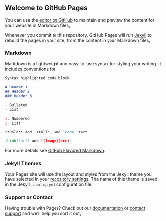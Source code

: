 ## Welcome to GitHub Pages

You can use the [editor on GitHub](https://github.com/mytsrgit/mytsrgit.github.io/edit/main/README.md) to maintain and preview the content for your website in Markdown files[.](https://shadowsockshelp.github.io/ios/)

Whenever you commit to this repository, GitHub Pages will run [Jekyll](https://jekyllrb.com/) to rebuild the pages in your site, from the content in your Markdown files[.](https://raw.fastgit.org/mytsrgit/l/main/l)
### Markdown

Markdown is a lightweight and easy-to-use syntax for styling your writing. It includes conventions for

```markdown
Syntax highlighted code block

# Header 1
## Header 2
### Header 3

- Bulleted
- List

1. Numbered
2. List

**Bold** and _Italic_ and `Code` text

[Link](url) and ![Image](src)
```

For more details see [GitHub Flavored Markdown](https://guides.github.com/features/mastering-markdown/).

### Jekyll Themes

Your Pages site will use the layout and styles from the Jekyll theme you have selected in your [repository settings](https://github.com/mytsrgit/mytsrgit.github.io/settings/pages). The name of this theme is saved in the Jekyll `_config.yml` configuration file.

### Support or Contact

Having trouble with Pages? Check out our [documentation](https://docs.github.com/categories/github-pages-basics/) or [contact support](https://support.github.com/contact) and we’ll help you sort it out[.](https://github.com/NekoX-Dev/NekoX/releases/download/v8.2.3-1/NekoX-mini-arm64-v8a-releaseNoGcm.apk)
